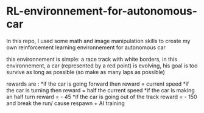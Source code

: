 # RL-environnement-for-autonomous-car
In this repo, I used some math and image manipulation skills to create my own reinforcement learning environnement for autonomous car 

this environnement is simple: a race track with white borders, 
in this environnement, a car (represented by a red point) is evolving, his goal is too survive as long as possible (so make as many laps as possible)

rewards are : 
*if the car is going forward then reward = current speed
*if the car is turning then reward = half the current speed
*if the car is making an half turn reward = - 45
*if the car is going out of the track reward = - 150 and break the run/ cause respawn + AI training

